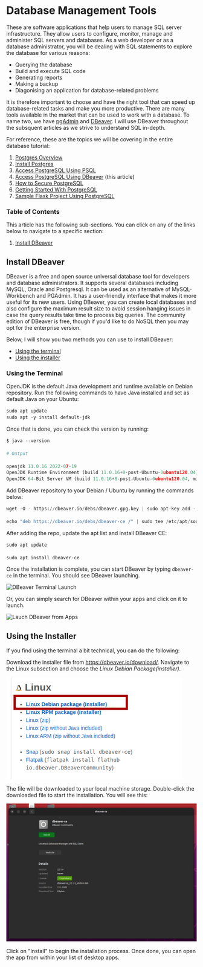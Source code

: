 # Database Management Tools

These are software applications that help users to manage SQL server infrastructure. They allow users to configure, monitor, manage and administer SQL servers and databases. As a web developer or as a database administrator, you will be dealing with SQL statements to explore the database for various reasons:

- Querying the database
- Build and execute SQL code
- Generating reports
- Making a backup
- Diagonising an application for database-related problems

It is therefore important to choose and have the right tool that can speed up database-related tasks and make you more productive. There are many tools available in the market that can be used to work with a database. To name two, we have [pgAdmin](https://www.pgadmin.org/) and [DBeaver](https://dbeaver.io). I will use DBeaver throughout the subsquent articles as we strive to understand SQL in-depth.

For reference, these are the topics we will be covering in the entire database tutorial:

1. [Postgres Overview](/databases/00_postgresql_overview.md)
2. [Install Postgres](/databases/01_install_postgresql.md)
3. [Access PostgreSQL Using PSQL](/databases/access_postgresql/psql.md)
4. [Access PostgreSQL Using DBeaver](/databases/access_postgresql/dbeaver.md) (this article)
5. [How to Secure PostgreSQL](/databases/02_how_to_secure_postgresql.md)
6. [Getting Started With PostgreSQL](/databases/03_getting_started_with_postgresql.md)
7. [Sample Flask Project Using PostgreSQL](/databases/project_configure_postgres_in_flask.md)


### Table of Contents

This article has the following sub-sections. You can click on any of the links below to navigate to a specific section:

1. [Install DBeaver](#install-dbeaver)


## Install DBeaver

DBeaver is a free and open source universal database tool for developers and database administrators. It supports several databases including MySQL, Oracle and Postgresql. It can be used as an alternative of MySQL-Workbench and PGAdmin. It has a user-friendly interface that makes it more useful for its new users. Using DBeaver, you can create local databases and also configure the maximum result size to avoid session hanging issues in case the query results take time to process big queries. The community edition of DBeaver is free, though if you'd like to do NoSQL then you may opt for the enterprise version.

Below, I will show you two methods you can use to install DBeaver:

- [Using the terminal](#using-the-terminal)
- [Using the installer](#using-the-installer)

### Using the Terminal

OpenJDK is the default Java development and runtime available on Debian repository. Run the following commands to have Java installed and set as default Java on your Ubuntu:

```python
sudo apt update
sudo apt -y install default-jdk
```

Once that is done, you can check the version by running:

```python
$ java --version

# Output

openjdk 11.0.16 2022-07-19
OpenJDK Runtime Environment (build 11.0.16+8-post-Ubuntu-0ubuntu120.04)
OpenJDK 64-Bit Server VM (build 11.0.16+8-post-Ubuntu-0ubuntu120.04, mixed mode, sharing)
```

Add DBeaver repository to your Debian / Ubuntu by running the commands below:

```python
wget -O - https://dbeaver.io/debs/dbeaver.gpg.key | sudo apt-key add -

echo "deb https://dbeaver.io/debs/dbeaver-ce /" | sudo tee /etc/apt/sources.list.d/dbeaver.list
```

After adding the repo, update the apt list and install DBeaver CE:

```python
sudo apt update

sudo apt install dbeaver-ce
```


Once the installation is complete, you can start DBeaver by typing `dbeaver-ce` in the terminal. You should see DBeaver launching.

![DBeaver Terminal Launch](/images/databases/postgresql/dbeaver_terminal_launch.gif)

Or, you can simply search for DBeaver within your apps and click on it to launch.

![Lauch DBeaver from Apps](/images/databases/postgresql/launch_dbeaver_from_apps.gif)


## Using the Installer

If you find using the terminal a bit technical, you can do the following:

Download the installer file from https://dbeaver.io/download/. Navigate to the Linux subsection and choose the _Linux Debian Package(installer)_.

![Linux Debian Installer](/images/databases/postgresql/linux_installer.png)

The file will be downloaded to your local machine storage. Double-click the downloaded file to start the installation. You will see this:

![Install DBeaver from Software Center](/images/databases/postgresql/install_dbeaver_software_center.png)

Click on "Install" to begin the installation process. Once done, you can open the app from within your list of desktop apps.